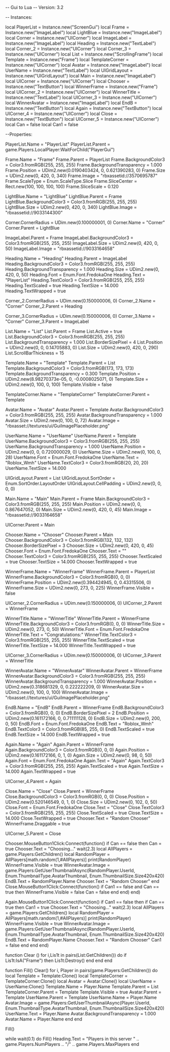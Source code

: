 -- Gui to Lua
-- Version: 3.2

-- Instances:

local PlayerList = Instance.new("ScreenGui")
local Frame = Instance.new("ImageLabel")
local LightBlue = Instance.new("ImageLabel")
local Corner = Instance.new("UICorner")
local ImageLabel = Instance.new("ImageLabel")
local Heading = Instance.new("TextLabel")
local Corner_2 = Instance.new("UICorner")
local Corner_3 = Instance.new("UICorner")
local List = Instance.new("ScrollingFrame")
local Template = Instance.new("Frame")
local TemplateCorner = Instance.new("UICorner")
local Avatar = Instance.new("ImageLabel")
local UserName = Instance.new("TextLabel")
local UIGridLayout = Instance.new("UIGridLayout")
local Main = Instance.new("ImageLabel")
local UICorner = Instance.new("UICorner")
local Chooser = Instance.new("TextButton")
local WinnerFrame = Instance.new("Frame")
local UICorner_2 = Instance.new("UICorner")
local WinnerTitle = Instance.new("TextLabel")
local UICorner_3 = Instance.new("UICorner")
local WinnerAvatar = Instance.new("ImageLabel")
local EndB = Instance.new("TextButton")
local Again = Instance.new("TextButton")
local UICorner_4 = Instance.new("UICorner")
local Close = Instance.new("TextButton")
local UICorner_5 = Instance.new("UICorner")
local Can = false
local Can1 = false

--Properties:

PlayerList.Name = "PlayerList"
PlayerList.Parent = game.Players.LocalPlayer:WaitForChild("PlayerGui")

Frame.Name = "Frame"
Frame.Parent = PlayerList
Frame.BackgroundColor3 = Color3.fromRGB(255, 255, 255)
Frame.BackgroundTransparency = 1.000
Frame.Position = UDim2.new(0.0190403424, 0, 0.621390283, 0)
Frame.Size = UDim2.new(0, 420, 0, 340)
Frame.Image = "rbxassetid://3570695787"
Frame.ScaleType = Enum.ScaleType.Slice
Frame.SliceCenter = Rect.new(100, 100, 100, 100)
Frame.SliceScale = 0.120

LightBlue.Name = "LightBlue"
LightBlue.Parent = Frame
LightBlue.BackgroundColor3 = Color3.fromRGB(255, 255, 255)
LightBlue.Size = UDim2.new(0, 420, 0, 340)
LightBlue.Image = "rbxassetid://9033144300"

Corner.CornerRadius = UDim.new(0.100000001, 0)
Corner.Name = "Corner"
Corner.Parent = LightBlue

ImageLabel.Parent = Frame
ImageLabel.BackgroundColor3 = Color3.fromRGB(255, 255, 255)
ImageLabel.Size = UDim2.new(0, 420, 0, 50)
ImageLabel.Image = "rbxassetid://9033164658"

Heading.Name = "Heading"
Heading.Parent = ImageLabel
Heading.BackgroundColor3 = Color3.fromRGB(255, 255, 255)
Heading.BackgroundTransparency = 1.000
Heading.Size = UDim2.new(0, 420, 0, 50)
Heading.Font = Enum.Font.FredokaOne
Heading.Text = "PlayerList"
Heading.TextColor3 = Color3.fromRGB(255, 255, 255)
Heading.TextScaled = true
Heading.TextSize = 14.000
Heading.TextWrapped = true

Corner_2.CornerRadius = UDim.new(0.150000006, 0)
Corner_2.Name = "Corner"
Corner_2.Parent = Heading

Corner_3.CornerRadius = UDim.new(0.150000006, 0)
Corner_3.Name = "Corner"
Corner_3.Parent = ImageLabel

List.Name = "List"
List.Parent = Frame
List.Active = true
List.BackgroundColor3 = Color3.fromRGB(255, 255, 255)
List.BackgroundTransparency = 1.000
List.BorderSizePixel = 4
List.Position = UDim2.new(0, 0, 0.14705883, 0)
List.Size = UDim2.new(0, 420, 0, 290)
List.ScrollBarThickness = 15

Template.Name = "Template"
Template.Parent = List
Template.BackgroundColor3 = Color3.fromRGB(173, 173, 173)
Template.BackgroundTransparency = 0.300
Template.Position = UDim2.new(8.98270373e-05, 0, -0.0008025071, 0)
Template.Size = UDim2.new(0, 100, 0, 100)
Template.Visible = false

TemplateCorner.Name = "TemplateCorner"
TemplateCorner.Parent = Template

Avatar.Name = "Avatar"
Avatar.Parent = Template
Avatar.BackgroundColor3 = Color3.fromRGB(255, 255, 255)
Avatar.BackgroundTransparency = 1.000
Avatar.Size = UDim2.new(0, 100, 0, 72)
Avatar.Image = "rbxasset://textures/ui/GuiImagePlaceholder.png"

UserName.Name = "UserName"
UserName.Parent = Template
UserName.BackgroundColor3 = Color3.fromRGB(255, 255, 255)
UserName.BackgroundTransparency = 1.000
UserName.Position = UDim2.new(0, 0, 0.720000029, 0)
UserName.Size = UDim2.new(0, 100, 0, 28)
UserName.Font = Enum.Font.FredokaOne
UserName.Text = "Roblox_Wmh"
UserName.TextColor3 = Color3.fromRGB(20, 20, 20)
UserName.TextSize = 14.000

UIGridLayout.Parent = List
UIGridLayout.SortOrder = Enum.SortOrder.LayoutOrder
UIGridLayout.CellPadding = UDim2.new(0, 0, 0, 0)

Main.Name = "Main"
Main.Parent = Frame
Main.BackgroundColor3 = Color3.fromRGB(255, 255, 255)
Main.Position = UDim2.new(0, 0, 0.867647052, 0)
Main.Size = UDim2.new(0, 420, 0, 45)
Main.Image = "rbxassetid://9033164658"

UICorner.Parent = Main

Chooser.Name = "Chooser"
Chooser.Parent = Main
Chooser.BackgroundColor3 = Color3.fromRGB(132, 132, 132)
Chooser.BorderSizePixel = 3
Chooser.Size = UDim2.new(0, 420, 0, 45)
Chooser.Font = Enum.Font.FredokaOne
Chooser.Text = ""
Chooser.TextColor3 = Color3.fromRGB(255, 255, 255)
Chooser.TextScaled = true
Chooser.TextSize = 14.000
Chooser.TextWrapped = true

WinnerFrame.Name = "WinnerFrame"
WinnerFrame.Parent = PlayerList
WinnerFrame.BackgroundColor3 = Color3.fromRGB(0, 0, 0)
WinnerFrame.Position = UDim2.new(0.394424945, 0, 0.43315506, 0)
WinnerFrame.Size = UDim2.new(0, 273, 0, 225)
WinnerFrame.Visible = false

UICorner_2.CornerRadius = UDim.new(0.150000006, 0)
UICorner_2.Parent = WinnerFrame

WinnerTitle.Name = "WinnerTitle"
WinnerTitle.Parent = WinnerFrame
WinnerTitle.BackgroundColor3 = Color3.fromRGB(0, 0, 0)
WinnerTitle.Size = UDim2.new(0, 273, 0, 50)
WinnerTitle.Font = Enum.Font.FredokaOne
WinnerTitle.Text = "Congratulations:"
WinnerTitle.TextColor3 = Color3.fromRGB(255, 255, 255)
WinnerTitle.TextScaled = true
WinnerTitle.TextSize = 14.000
WinnerTitle.TextWrapped = true

UICorner_3.CornerRadius = UDim.new(0.150000006, 0)
UICorner_3.Parent = WinnerTitle

WinnerAvatar.Name = "WinnerAvatar"
WinnerAvatar.Parent = WinnerFrame
WinnerAvatar.BackgroundColor3 = Color3.fromRGB(255, 255, 255)
WinnerAvatar.BackgroundTransparency = 1.000
WinnerAvatar.Position = UDim2.new(0.318681329, 0, 0.222222209, 0)
WinnerAvatar.Size = UDim2.new(0, 100, 0, 100)
WinnerAvatar.Image = "rbxasset://textures/ui/GuiImagePlaceholder.png"

EndB.Name = "EndB"
EndB.Parent = WinnerFrame
EndB.BackgroundColor3 = Color3.fromRGB(0, 0, 0)
EndB.BorderSizePixel = 2
EndB.Position = UDim2.new(0.161172166, 0, 0.711111128, 0)
EndB.Size = UDim2.new(0, 200, 0, 50)
EndB.Font = Enum.Font.FredokaOne
EndB.Text = "Roblox_Wmh"
EndB.TextColor3 = Color3.fromRGB(85, 255, 0)
EndB.TextScaled = true
EndB.TextSize = 14.000
EndB.TextWrapped = true

Again.Name = "Again"
Again.Parent = WinnerFrame
Again.BackgroundColor3 = Color3.fromRGB(0, 0, 0)
Again.Position = UDim2.new(0.161172166, 0, 1, 0)
Again.Size = UDim2.new(0, 98, 0, 50)
Again.Font = Enum.Font.FredokaOne
Again.Text = "Again"
Again.TextColor3 = Color3.fromRGB(255, 255, 255)
Again.TextScaled = true
Again.TextSize = 14.000
Again.TextWrapped = true

UICorner_4.Parent = Again

Close.Name = "Close"
Close.Parent = WinnerFrame
Close.BackgroundColor3 = Color3.fromRGB(0, 0, 0)
Close.Position = UDim2.new(0.520146549, 0, 1, 0)
Close.Size = UDim2.new(0, 102, 0, 50)
Close.Font = Enum.Font.FredokaOne
Close.Text = "Close"
Close.TextColor3 = Color3.fromRGB(255, 255, 255)
Close.TextScaled = true
Close.TextSize = 14.000
Close.TextWrapped = true
Chooser.Text = "Random Chooser"
WinnerFrame.Draggable = true

UICorner_5.Parent = Close

Chooser.MouseButton1Click:Connect(function()
	if Can == false then
		Can = true
		Chooser.Text = "Choosing..."
		wait(2.3)
		local AllPlayers = game.Players:GetChildren()
		local RandomPlayer = AllPlayers[math.random(1,#AllPlayers)]
		print(RandomPlayer)
		WinnerFrame.Visible = true
		WinnerAvatar.Image = game.Players:GetUserThumbnailAsync(RandomPlayer.UserId, Enum.ThumbnailType.AvatarThumbnail, Enum.ThumbnailSize.Size420x420)
		EndB.Text = RandomPlayer.Name
		Chooser.Text = "Random Chooser"
	end
	Close.MouseButton1Click:Connect(function()
		if Can1 == false and Can == true then
			WinnerFrame.Visible = false
			Can = false
		end
	end)
end)

Again.MouseButton1Click:Connect(function()
	if Can1 == false then
		if Can == true then
			Can1 = true
			Chooser.Text = "Choosing..."
			wait(2.3)
			local AllPlayers = game.Players:GetChildren()
			local RandomPlayer = AllPlayers[math.random(1,#AllPlayers)]
			print(RandomPlayer)
			WinnerFrame.Visible = true
			WinnerAvatar.Image = game.Players:GetUserThumbnailAsync(RandomPlayer.UserId, Enum.ThumbnailType.AvatarThumbnail, Enum.ThumbnailSize.Size420x420)
			EndB.Text = RandomPlayer.Name
			Chooser.Text = "Random Chooser"
			Can1 = false
		end
	end
end)

function  Clear ()
	for i,Lis1t in pairs(List:GetChildren()) do
		if Lis1t:IsA("Frame") then
			Lis1t:Destroy()
		end
	end
end

function  Fill()
	Clear()
	for i, Player in pairs(game.Players:GetChildren()) do
		local Template = Template:Clone()
		local TemplateCorner = TemplateCorner:Clone()
		local Avatar = Avatar:Clone()
		local UserName = UserName:Clone()
		Template.Name = Player.Name
		Template.Parent = List
		TemplateCorner.Parent = Template
		Template.Visible = true
		Avatar.Parent = Template
		UserName.Parent = Template
		UserName.Name = Player.Name
		Avatar.Image = game.Players:GetUserThumbnailAsync(Player.UserId, Enum.ThumbnailType.AvatarThumbnail, Enum.ThumbnailSize.Size420x420)
		UserName.Text = Player.Name
		Avatar.BackgroundTransparency = 1.000
		Avatar.Name = Player.Name
	end
end

Fill()

while wait(0.1) do
	Fill()
	Heading.Text = "Players in this server " .. game.Players.NumPlayers .. "/" .. game.Players.MaxPlayers
end


